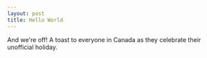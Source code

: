 ```yaml
---
layout: post
title: Hello World
---
```


And we're off! A toast to everyone in Canada as they celebrate their unofficial holiday.